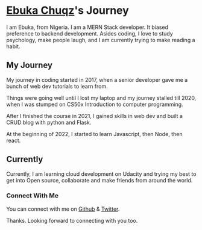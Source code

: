 # [Ebuka Chuqz](https://github.com/Ebukachuqz)'s Journey

I am Ebuka, from Nigeria. I am a MERN Stack developer. It biased preference to backend development. 
Asides coding, I love to study psychology, make people laugh, and I am currently trying to make reading a habit.

## My Journey
My journey in coding started in 2017, when a senior developer gave me a bunch of web dev tutorials to learn from.

Things were going well until I lost my laptop and my journey stalled till 2020, when I was stumped on CS50x Introduction to computer programming.

After I finished the course in 2021, I gained skills in web dev and built a CRUD blog with python and Flask.

At the beginning of 2022, I started to learn Javascript, then Node, then react.

## Currently

Currently, I am learning cloud development on Udacity and trying my best to get into Open source, collaborate and make friends from around the world.

### Connect With Me

You can connect with me on
[Github](https://github.com/Ebukachuqz/) & [Twitter](https://twitter.com/EbukaChuqz).


Thanks. Looking forward to connecting with you too.
